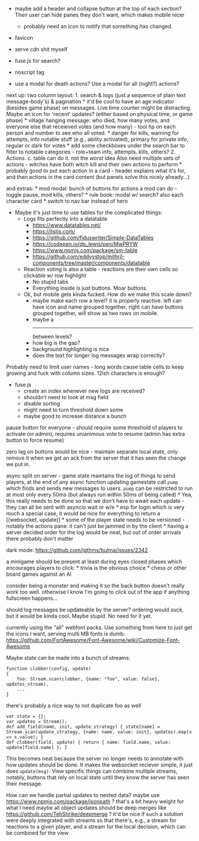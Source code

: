 * maybe add a header and collapse button at the top of each section? Then user can hide panes they don't want, which makes mobile nicer
    * probably need an icon to notify that something has changed.

* favicon
* serve cdn shit myself
* fuse.js for search?
* noscript tag

* use a modal for death actions? Use a modal for all (night?) actions?

next up: two column layout:
    1. search & logs (just a sequence of plain text message-body's) & pagination
        * it'd be cool to have an age indicator (besides game phase) on messages. Live time counter might be distracting. Maybe an icon for 'recent' updates? (either based on physical time, or game phase)
        * village hanging message: who died, how many votes, and everyone else that receieved votes (and how many) - tool tip on each person and number to see who all voted.
        * danger for kills, warning for attempts, info notable stuff (e.g., ability activated), primary for private info, regular or dark for votes
        * add some checkboxes under the search bar to filter to notable categories - role+team info, attempts, kills, others?
    2. Actions.
        c. table can do it. not the _worst_ idea
       Also need multiple sets of actions - witches have both witch kill and their own actions to perform
        * probably good to put each action in a card - header explains what it's for, and then actions in the card content (but panels solve this nicely already...)

and extras:
    * mod modal: bunch of buttons for actions a mod can do - toggle pause, mod kills, others?
    * rule book: modal w/ search? also each character card
    * switch to nav bar instead of hero

* Maybe it's just time to use tables for the complicated things:
    * Logs fits perfectly into a datatable
        * https://www.datatables.net/
        * https://listjs.com/
        * https://github.com/fiduswriter/Simple-DataTables
        * https://codepen.io/dp_lewis/pen/MwPRYW
        * https://www.npmjs.com/package/sm-table
        * https://github.com/eddyystop/mithril-components/tree/master/components/datatable
    * Reaction voting is also a table - reactions are their own cells so clickable w/ row highlight
        * No stupid tabs
        * Everything inside is just buttons. Moar buttons.
    * Ok, but mobile gets kinda fucked. How do we make this scale down?
        * maybe make each row a level? it is properly reactive. left can have icon and name grouped together, right can have buttons grouped together, will show as two rows on mobile.
        * maybe a <hr/> between levels?
        * how big is the gap?
        * background highlighting is nice
        * does the text for longer log messages wrap correctly?


Probably need to limit user names - long words cause table cells to keep growing and fuck with column sizes. 12ish characters is enough?


* fuse.js
    - create an index whenever new logs are received?
    - shouldn't need to look at msg field
    - disable sorting
    - might need to turn threshold down some
    - maybe good to increase distance a bunch



pause button for everyone - should require some threshold of players to activate (or admin), requires unianimous vote to resume (admin has extra button to force resume)

zero lag on buttons would be nice - maintain separate local state, only remove it when we get an ack from the server that it has seen the change we put in.

async split on server - game state maintains the log of things to send players,
at the end of any async function updating gamestate call `pump` which finds and
sends new messages to users. `pump` can be restricted to run at most only every
50ms (but always run within 50ms of being called)
    * Yea, this really needs to be done so that we don't have to await each update - they can all be sent with asyncio.wait or w/e
    * esp for login which is very much a special case, it would be nice for everything to return a [(websocket, update)]
    * some of the player state needs to be versioned - notably the actions pane. it can't just be jammed in by the client
    * having a server decided order for the log would be neat, but out of order arrivals there probably don't matter


dark mode: https://github.com/jgthms/bulma/issues/2342

a minigame should be present at least during eyes closed phases which encourages players to click:
    * trivia is the obvious choice
    * chess or other board games against an AI

consider being a monster and making it so the back button doesn't really work too well. otherwise I know I'm going to click out of the app if anything fullscreen happens...

should log messages be updateable by the server? ordering would _suck_, but it would be kinda cool. Maybe stupid. No need for it yet.

currently using the "all" webfont packs. Use something from here to just get
the icons I want, serving multi MB fonts is dumb:
https://github.com/FortAwesome/Font-Awesome/wiki/Customize-Font-Awesome

Maybe state can be made into a bunch of streams:

    function clobber(config, update)
    {
        foo: Stream.scan(clobber, {name: "foo", value: false}, updates_stream),
        ...
    }

there's probably a nice way to not duplicate foo as well

    var state = {};
    var updates = Stream();
    def add_field(name, init, update_strategy) { state[name] = Stream.scan(update_strategy, {name: name, value: init}, updates).map(x => x.value); }
    def clobber(field, update) { return { name: field.name, value: update[field.name] }; }

This becomes neat because the server no longer needs to annotate with how updates should be done. It makes the websocket reciever simple, it just does `update(msg)`.
View specific things can combine multiple streams, notably, buttons that rely on local state until they know the server has seen their message.


How can we handle partial updates to nested data? maybe use https://www.npmjs.com/package/jsonpath ? that's a bit heavy weight for what I need
maybe all object updates should be deep merges like https://github.com/TehShrike/deepmerge ?
it'd be nice if such a solution were deeply integrated with streams so that there's, e.g., a stream for reactions to a given player, and a stream for the local decision, which can be combined for the view

